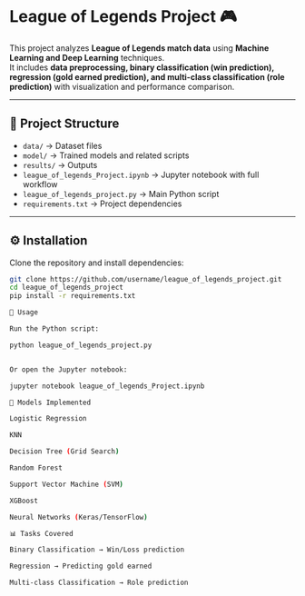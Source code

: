 # League of Legends Project 🎮

This project analyzes **League of Legends match data** using **Machine Learning and Deep Learning** techniques.  
It includes **data preprocessing, binary classification (win prediction), regression (gold earned prediction), and multi-class classification (role prediction)** with visualization and performance comparison.

---

## 📂 Project Structure
- `data/` → Dataset files  
- `model/` → Trained models and related scripts  
- `results/` → Outputs 
- `league_of_legends_Project.ipynb` → Jupyter notebook with full workflow  
- `league_of_legends_project.py` → Main Python script  
- `requirements.txt` → Project dependencies  

---

## ⚙️ Installation
Clone the repository and install dependencies:

```bash
git clone https://github.com/username/league_of_legends_project.git
cd league_of_legends_project
pip install -r requirements.txt

🚀 Usage

Run the Python script:

python league_of_legends_project.py


Or open the Jupyter notebook:

jupyter notebook league_of_legends_Project.ipynb

🧰 Models Implemented

Logistic Regression

KNN

Decision Tree (Grid Search)

Random Forest

Support Vector Machine (SVM)

XGBoost

Neural Networks (Keras/TensorFlow)

📊 Tasks Covered

Binary Classification → Win/Loss prediction

Regression → Predicting gold earned

Multi-class Classification → Role prediction
